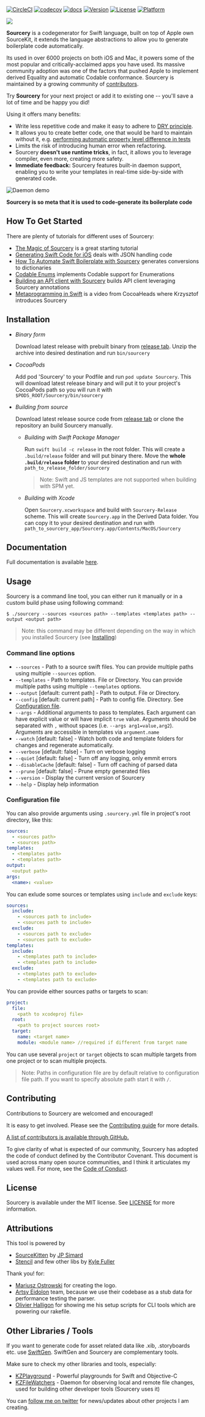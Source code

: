 [![CircleCI](https://circleci.com/gh/krzysztofzablocki/Sourcery.svg?style=shield)](https://circleci.com/gh/krzysztofzablocki/Sourcery)
[![codecov](https://codecov.io/gh/krzysztofzablocki/Sourcery/branch/master/graph/badge.svg)](https://codecov.io/gh/krzysztofzablocki/Sourcery)
[![docs](https://cdn.rawgit.com/krzysztofzablocki/Sourcery/master/docs/badge.svg)](https://cdn.rawgit.com/krzysztofzablocki/Sourcery/master/docs/index.html)
[![Version](https://img.shields.io/cocoapods/v/Sourcery.svg?style=flat)](http://cocoapods.org/pods/Sourcery)
[![License](https://img.shields.io/cocoapods/l/Sourcery.svg?style=flat)](http://cocoapods.org/pods/Sourcery)
[![Platform](https://img.shields.io/cocoapods/p/Sourcery.svg?style=flat)](http://cocoapods.org/pods/Sourcery)

<img src="Resources/icon-128.png">

**Sourcery** is a codegenerator for Swift language, built on top of Apple own SourceKit, it extends the language abstractions to allow you to generate boilerplate code automatically.

Its used in over 6000 projects on both iOS and Mac, it powers some of the most popular and critically-acclaimed apps you have used. Its massive community adoption was one of the factors that pushed Apple to implement derived Equality and automatic Codable conformance. Sourcery is maintained by a growing community of [contributors](https://github.com/krzysztofzablocki/Sourcery/graphs/contributors).

Try **Sourcery** for your next project or add it to existing one -- you'll save a lot of time and be happy you did!

Using it offers many benefits:

- Write less repetitive code and make it easy to adhere to [DRY principle](https://en.wikipedia.org/wiki/Don't_repeat_yourself).
- It allows you to create better code, one that would be hard to maintain without it, e.g. [performing automatic property level difference in tests](https://github.com/krzysztofzablocki/Sourcery/blob/master/Sourcery/Templates/Diffable.stencil)
- Limits the risk of introducing human error when refactoring.
- Sourcery **doesn't use runtime tricks**, in fact, it allows you to leverage compiler, even more, creating more safety.
- **Immediate feedback:** Sourcery features built-in daemon support, enabling you to write your templates in real-time side-by-side with generated code.

![Daemon demo](Resources/daemon.gif)

**Sourcery is so meta that it is used to code-generate its boilerplate code**

## How To Get Started
There are plenty of tutorials for different uses of Sourcery:

- [The Magic of Sourcery](https://www.caseyliss.com/2017/3/31/the-magic-of-sourcery) is a great starting tutorial
- [Generating Swift Code for iOS](https://www.raywenderlich.com/158803/sourcery-tutorial-generating-swift-code-ios) deals with JSON handling code
- [How To Automate Swift Boilerplate with Sourcery](https://atomicrobot.io/blog/sourcery/) generates conversions to dictionaries
- [Codable Enums](https://littlebitesofcocoa.com/318-codable-enums) implements Codable support for Enumerations
- [Building an API client with Sourcery](https://littlebitesofcocoa.com/295-building-an-api-client-with-sourcery-key-value-annotations) builds API client leveraging Sourcery annotations
- [Metaprogramming in Swift](https://www.youtube.com/watch?v=Ukm70Ibk_bY) is a video from CocoaHeads where Krzysztof introduces Sourcery

## Installation

- _Binary form_

	Download latest release with prebuilt binary from [release tab](https://github.com/krzysztofzablocki/Sourcery/releases/latest). Unzip the archive into desired destination and run `bin/sourcery`

- _CocoaPods_

	Add pod 'Sourcery' to your Podfile and run `pod update Sourcery`. This will download latest release binary and will put it to your project's CocoaPods path so you will run it with `$PODS_ROOT/Sourcery/bin/sourcery`

- _Building from source_

	Download latest release source code from [release tab](https://github.com/krzysztofzablocki/Sourcery/releases/latest) or clone the repository an build Sourcery manually.

	- _Building with Swift Package Manager_

		Run `swift build -c release` in the root folder. This will create a `.build/release` folder and will put binary there. Move the **whole `.build/release` folder** to your desired destination and run with `path_to_release_folder/sourcery`

		> Note: Swift and JS templates are not supported when building with SPM yet.

	- _Building with Xcode_

		Open `Sourcery.xcworkspace` and build with `Sourcery-Release` scheme. This will create `Sourcery.app` in the Derived Data folder. You can copy it to your desired destination and run with `path_to_sourcery_app/Sourcery.app/Contents/MacOS/Sourcery`

## Documentation

Full documentation is available [here](https://cdn.rawgit.com/krzysztofzablocki/Sourcery/master/docs/index.html).

## Usage

Sourcery is a command line tool, you can either run it manually or in a custom build phase using following command:

```
$ ./sourcery --sources <sources path> --templates <templates path> --output <output path>
```

> Note: this command may be different depending on the way in which you installed Sourcery (see [Installing](#installing))

### Command line options

- `--sources` - Path to a source swift files. You can provide multiple paths using multiple `--sources` option.
- `--templates` - Path to templates. File or Directory. You can provide multiple paths using multiple `--templates` options.
- `--output` [default: current path] - Path to output. File or Directory.
- `--config` [default: current path] - Path to config file. Directory. See [Configuration file](#configuration-file).
- `--args` - Additional arguments to pass to templates. Each argument can have explicit value or will have implicit `true` value. Arguments should be separated with `,` without spaces (i.e. `--args arg1=value,arg2`). Arguments are accessible in templates via `argument.name`
- `--watch` [default: false] - Watch both code and template folders for changes and regenerate automatically.
- `--verbose` [default: false] - Turn on verbose logging
- `--quiet` [default: false] - Turn off any logging, only emmit errors
- `--disableCache` [default: false] - Turn off caching of parsed data
- `--prune` [default: false] - Prune empty generated files
- `--version` - Display the current version of Sourcery
- `--help` - Display help information

### Configuration file

You can also provide arguments using `.sourcery.yml` file in project's root directory, like this:

```yaml
sources:
  - <sources path>
  - <sources path>
templates:
  - <templates path>
  - <templates path>
output:
  <output path>
args:
  <name>: <value>
```

You can exlude some sources or templates using `include` and `exclude` keys:

```yaml
sources:
  include:
    - <sources path to include>
    - <sources path to include>
  exclude:
    - <sources path to exclude>
    - <sources path to exclude>
templates:
  include:
    - <templates path to include>
    - <templates path to include>
  exclude:
    - <templates path to exclude>
    - <templates path to exclude>
```

You can provide either sources paths or targets to scan:

```yaml
project:
  file:
    <path to xcodeproj file>
  root:
    <path to project sources root>
  target:
    name: <target name>
    module: <module name> //required if different from target name
```

You can use several `project` or `target` objects to scan multiple targets from one project or to scan multiple projects.

> Note: Paths in configuration file are by default relative to configuration file path. If you want to specify absolute path start it with `/`.

## Contributing

Contributions to Sourcery are welcomed and encouraged!

It is easy to get involved. Please see the [Contributing guide](CONTRIBUTING.md) for more details.

[A list of contributors is available through GitHub.](https://github.com/krzysztofzablocki/Sourcery/graphs/contributors)

To give clarity of what is expected of our community, Sourcery has adopted the code of conduct defined by the Contributor Covenant. This document is used across many open source communities, and I think it articulates my values well. For more, see the [Code of Conduct](CODE_OF_CONDUCT.md).

## License

Sourcery is available under the MIT license. See [LICENSE](LICENSE) for more information.

## Attributions

This tool is powered by

- [SourceKitten](https://github.com/jpsim/SourceKitten) by [JP Simard](https://github.com/jpsim)
- [Stencil](https://github.com/kylef/Stencil) and few other libs by [Kyle Fuller](https://github.com/kylef)

Thank you! for:

- [Mariusz Ostrowski](http://twitter.com/faktory) for creating the logo.
- [Artsy Eidolon](https://github.com/artsy/eidolon) team, because we use their codebase as a stub data for performance testing the parser.
- [Olivier Halligon](https://github.com/AliSoftware) for showing me his setup scripts for CLI tools which are powering our rakefile.

## Other Libraries / Tools

If you want to generate code for asset related data like .xib, .storyboards etc. use [SwiftGen](https://github.com/AliSoftware/SwiftGen). SwiftGen and Sourcery are complementary tools.

Make sure to check my other libraries and tools, especially:
- [KZPlayground](https://github.com/krzysztofzablocki/KZPlayground) - Powerful playgrounds for Swift and Objective-C
- [KZFileWatchers](https://github.com/krzysztofzablocki/KZFileWatchers) - Daemon for observing local and remote file changes, used for building other developer tools (Sourcery uses it)

You can [follow me on twitter][1] for news/updates about other projects I am creating.

 [1]: http://twitter.com/merowing_
